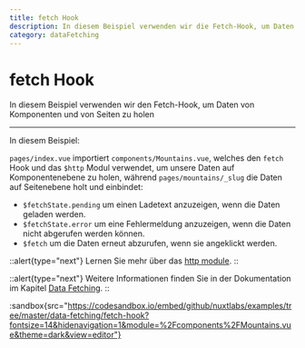 ```yaml
---
title: fetch Hook
description: In diesem Beispiel verwenden wir die Fetch-Hook, um Daten von Komponenten und von Seiten zu holen
category: dataFetching
---
```


# fetch Hook

In diesem Beispiel verwenden wir den Fetch-Hook, um Daten von Komponenten und von Seiten zu holen

---

In diesem Beispiel:

`pages/index.vue` importiert `components/Mountains.vue`, welches den `fetch` Hook und das `$http` Modul verwendet, um unsere Daten auf Komponentenebene zu holen, während `pages/mountains/_slug` die Daten auf Seitenebene holt und einbindet:

- `$fetchState.pending` um einen Ladetext anzuzeigen, wenn die Daten geladen werden.
- `$fetchState.error` um eine Fehlermeldung anzuzeigen, wenn die Daten nicht abgerufen werden können.
- `$fetch` um die Daten erneut abzurufen, wenn sie angeklickt werden.

::alert{type="next"}
Lernen Sie mehr über das [http module](https://http.nuxtjs.org/).
::

::alert{type="next"}
Weitere Informationen finden Sie in der Dokumentation im Kapitel [Data Fetching](/docs/features/data-fetching).
::

:sandbox{src="https://codesandbox.io/embed/github/nuxtlabs/examples/tree/master/data-fetching/fetch-hook?fontsize=14&hidenavigation=1&module=%2Fcomponents%2FMountains.vue&theme=dark&view=editor"}
